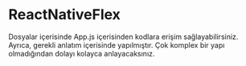 # ReactNativeFlex
Dosyalar içerisinde App.js içerisinden kodlara erişim sağlayabilirsiniz. Ayrıca, gerekli anlatım içerisinde yapılmıştır. 
Çok komplex bir yapı olmadığından dolayı kolayca anlayacaksınız.

